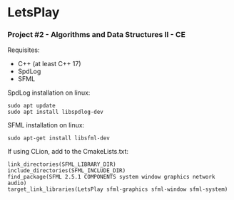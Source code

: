 # LetsPlay
### Project #2 - Algorithms and Data Structures II - CE


Requisites:

* C++ (at least C++ 17)
* SpdLog
* SFML

SpdLog installation on linux:

    sudo apt update
    sudo apt install libspdlog-dev

SFML installation on linux:

    sudo apt-get install libsfml-dev

If using CLion, add to the CmakeLists.txt:

    link_directories(SFML_LIBRARY_DIR)
    include_directories(SFML_INCLUDE_DIR)
    find_package(SFML 2.5.1 COMPONENTS system window graphics network audio)
    target_link_libraries(LetsPlay sfml-graphics sfml-window sfml-system)
